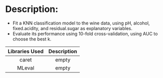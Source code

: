 # **Description:** 

- Fit a KNN classification model to the wine data, using pH, alcohol, fixed.acidity, and residual.sugar as explanatory variables.
- Evaluate its performance using 10-fold cross-validation, using AUC to choose the best k.

**Libraries Used**|**Description**
:-----:|:-----:
caret | empty
MLeval | empty
